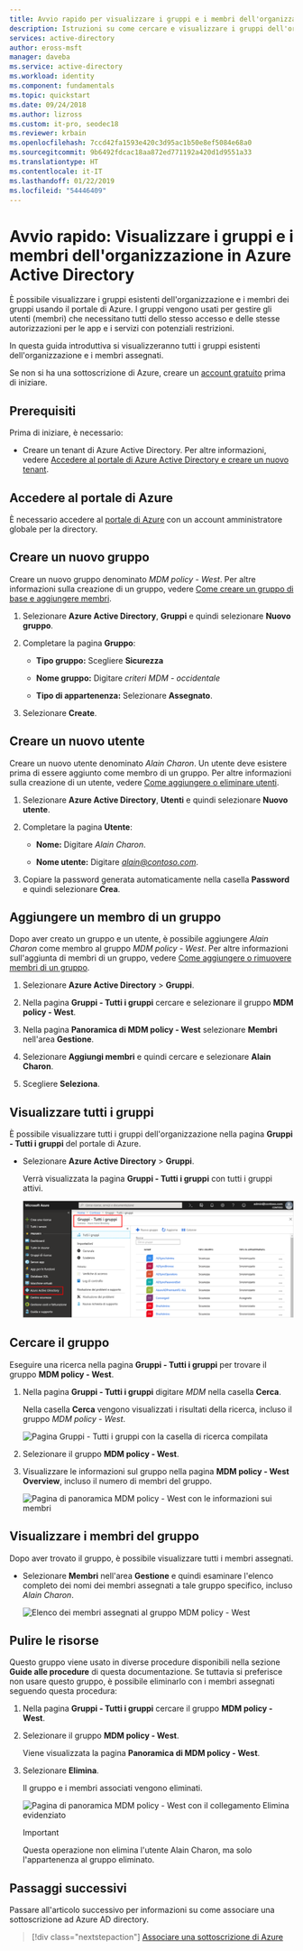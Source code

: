 ```yaml
---
title: Avvio rapido per visualizzare i gruppi e i membri dell'organizzazione - Azure Active Directory | Microsoft Docs
description: Istruzioni su come cercare e visualizzare i gruppi dell'organizzazione e i membri a essi assegnati.
services: active-directory
author: eross-msft
manager: daveba
ms.service: active-directory
ms.workload: identity
ms.component: fundamentals
ms.topic: quickstart
ms.date: 09/24/2018
ms.author: lizross
ms.custom: it-pro, seodec18
ms.reviewer: krbain
ms.openlocfilehash: 7ccd42fa1593e420c3d95ac1b50e8ef5084e68a0
ms.sourcegitcommit: 9b6492fdcac18aa872ed771192a420d1d9551a33
ms.translationtype: HT
ms.contentlocale: it-IT
ms.lasthandoff: 01/22/2019
ms.locfileid: "54446409"
---
```

<!--As a brand-new Azure AD administrator, I need to view my organization’s groups along with the assigned members, so I can manage permissions to apps and services for people in my organization-->

# <a name="quickstart-view-your-organizations-groups-and-members-in-azure-active-directory"></a>Avvio rapido: Visualizzare i gruppi e i membri dell'organizzazione in Azure Active Directory
È possibile visualizzare i gruppi esistenti dell'organizzazione e i membri dei gruppi usando il portale di Azure. I gruppi vengono usati per gestire gli utenti (membri) che necessitano tutti dello stesso accesso e delle stesse autorizzazioni per le app e i servizi con potenziali restrizioni.

In questa guida introduttiva si visualizzeranno tutti i gruppi esistenti dell'organizzazione e i membri assegnati.

Se non si ha una sottoscrizione di Azure, creare un [account gratuito](https://azure.microsoft.com/free/) prima di iniziare. 

## <a name="prerequisites"></a>Prerequisiti
Prima di iniziare, è necessario:

- Creare un tenant di Azure Active Directory. Per altre informazioni, vedere [Accedere al portale di Azure Active Directory e creare un nuovo tenant](active-directory-access-create-new-tenant.md).

## <a name="sign-in-to-the-azure-portal"></a>Accedere al portale di Azure
È necessario accedere al [portale di Azure](https://portal.azure.com/) con un account amministratore globale per la directory.

## <a name="create-a-new-group"></a>Creare un nuovo gruppo 
Creare un nuovo gruppo denominato _MDM policy - West_. Per altre informazioni sulla creazione di un gruppo, vedere [Come creare un gruppo di base e aggiungere membri](active-directory-groups-create-azure-portal.md).

1. Selezionare **Azure Active Directory**, **Gruppi** e quindi selezionare **Nuovo gruppo**.

2. Completare la pagina **Gruppo**:
    
    - **Tipo gruppo:** Scegliere **Sicurezza**
    
    - **Nome gruppo:** Digitare _criteri MDM - occidentale_
    
    - **Tipo di appartenenza:** Selezionare **Assegnato**.

3. Selezionare **Create**.

## <a name="create-a-new-user"></a>Creare un nuovo utente
Creare un nuovo utente denominato _Alain Charon_. Un utente deve esistere prima di essere aggiunto come membro di un gruppo. Per altre informazioni sulla creazione di un utente, vedere [Come aggiungere o eliminare utenti](add-users-azure-active-directory.md).

1. Selezionare **Azure Active Directory**, **Utenti** e quindi selezionare **Nuovo utente**.

2. Completare la pagina **Utente**:

    - **Nome:** Digitare _Alain Charon_.

    - **Nome utente:** Digitare *alain@contoso.com*.

3. Copiare la password generata automaticamente nella casella **Password** e quindi selezionare **Crea**.

## <a name="add-a-group-member"></a>Aggiungere un membro di un gruppo
Dopo aver creato un gruppo e un utente, è possibile aggiungere _Alain Charon_ come membro al gruppo _MDM policy - West_. Per altre informazioni sull'aggiunta di membri di un gruppo, vedere [Come aggiungere o rimuovere membri di un gruppo](active-directory-groups-members-azure-portal.md).

1. Selezionare **Azure Active Directory** > **Gruppi**.

2. Nella pagina **Gruppi - Tutti i gruppi** cercare e selezionare il gruppo **MDM policy - West**.

3. Nella pagina **Panoramica di MDM policy - West** selezionare **Membri** nell'area **Gestione**.

4. Selezionare **Aggiungi membri** e quindi cercare e selezionare **Alain Charon**.

5. Scegliere **Seleziona**.

## <a name="view-all-groups"></a>Visualizzare tutti i gruppi
È possibile visualizzare tutti i gruppi dell'organizzazione nella pagina **Gruppi - Tutti i gruppi** del portale di Azure.

- Selezionare **Azure Active Directory** > **Gruppi**.

    Verrà visualizzata la pagina **Gruppi - Tutti i gruppi** con tutti i gruppi attivi.

    ![Pagina Gruppi - Tutti i gruppi con tutti i gruppi esistenti](media/active-directory-groups-view-azure-portal/groups-all-groups-blade-with-all-groups.png)

## <a name="search-for-the-group"></a>Cercare il gruppo
Eseguire una ricerca nella pagina **Gruppi - Tutti i gruppi** per trovare il gruppo **MDM policy - West**.

1. Nella pagina **Gruppi - Tutti i gruppi** digitare _MDM_ nella casella **Cerca**.

    Nella casella **Cerca** vengono visualizzati i risultati della ricerca, incluso il gruppo _MDM policy - West_.

    ![Pagina Gruppi - Tutti i gruppi con la casella di ricerca compilata](media/active-directory-groups-view-azure-portal/search-for-specific-group.png)

3. Selezionare il gruppo **MDM policy - West**.

4. Visualizzare le informazioni sul gruppo nella pagina **MDM policy - West Overview**, incluso il numero di membri del gruppo.

    ![Pagina di panoramica MDM policy - West con le informazioni sui membri](media/active-directory-groups-view-azure-portal/group-overview-blade.png)

## <a name="view-group-members"></a>Visualizzare i membri del gruppo
Dopo aver trovato il gruppo, è possibile visualizzare tutti i membri assegnati.

- Selezionare **Membri** nell'area **Gestione** e quindi esaminare l'elenco completo dei nomi dei membri assegnati a tale gruppo specifico, incluso _Alain Charon_.

    ![Elenco dei membri assegnati al gruppo MDM policy - West](media/active-directory-groups-view-azure-portal/groups-all-members.png)

## <a name="clean-up-resources"></a>Pulire le risorse
Questo gruppo viene usato in diverse procedure disponibili nella sezione **Guide alle procedure** di questa documentazione. Se tuttavia si preferisce non usare questo gruppo, è possibile eliminarlo con i membri assegnati seguendo questa procedura:

1. Nella pagina **Gruppi - Tutti i gruppi** cercare il gruppo **MDM policy - West**.

2.  Selezionare il gruppo **MDM policy - West**.

    Viene visualizzata la pagina **Panoramica di MDM policy - West**.

3. Selezionare **Elimina**.

    Il gruppo e i membri associati vengono eliminati.

    ![Pagina di panoramica MDM policy - West con il collegamento Elimina evidenziato](media/active-directory-groups-view-azure-portal/group-overview-blade-delete.png)

    >[!Important]
    >Questa operazione non elimina l'utente Alain Charon, ma solo l'appartenenza al gruppo eliminato.

## <a name="next-steps"></a>Passaggi successivi
Passare all'articolo successivo per informazioni su come associare una sottoscrizione ad Azure AD directory.

> [!div class="nextstepaction"]
> [Associare una sottoscrizione di Azure](active-directory-how-subscriptions-associated-directory.md)